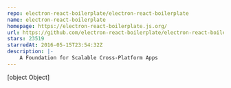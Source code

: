```yaml
---
repo: electron-react-boilerplate/electron-react-boilerplate
name: electron-react-boilerplate
homepage: https://electron-react-boilerplate.js.org/
url: https://github.com/electron-react-boilerplate/electron-react-boilerplate
stars: 23519
starredAt: 2016-05-15T23:54:32Z
description: |-
    A Foundation for Scalable Cross-Platform Apps
---
```


[object Object]
